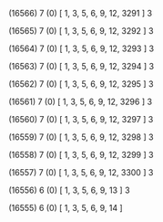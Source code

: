 (16566) 7 (0) [ 1, 3, 5, 6, 9, 12, 3291 ] 3 


(16565) 7 (0) [ 1, 3, 5, 6, 9, 12, 3292 ] 3 


(16564) 7 (0) [ 1, 3, 5, 6, 9, 12, 3293 ] 3 


(16563) 7 (0) [ 1, 3, 5, 6, 9, 12, 3294 ] 3 


(16562) 7 (0) [ 1, 3, 5, 6, 9, 12, 3295 ] 3 


(16561) 7 (0) [ 1, 3, 5, 6, 9, 12, 3296 ] 3 


(16560) 7 (0) [ 1, 3, 5, 6, 9, 12, 3297 ] 3 


(16559) 7 (0) [ 1, 3, 5, 6, 9, 12, 3298 ] 3 


(16558) 7 (0) [ 1, 3, 5, 6, 9, 12, 3299 ] 3 


(16557) 7 (0) [ 1, 3, 5, 6, 9, 12, 3300 ] 3 


(16556) 6 (0) [ 1, 3, 5, 6, 9, 13 ] 3 


(16555) 6 (0) [ 1, 3, 5, 6, 9, 14 ]  

